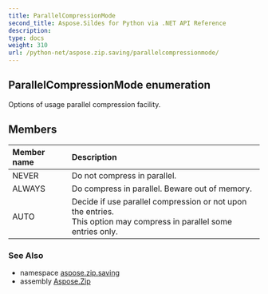 ```yaml
---
title: ParallelCompressionMode
second_title: Aspose.Sildes for Python via .NET API Reference
description: 
type: docs
weight: 310
url: /python-net/aspose.zip.saving/parallelcompressionmode/
---
```


## ParallelCompressionMode enumeration

Options of usage parallel compression facility.

## Members
| Member name | Description |
| :- | :- |
|NEVER|Do not compress in parallel.|
|ALWAYS|Do compress in parallel. Beware out of memory.|
|AUTO|Decide if use parallel compression or not upon the entries.<br/>            This option may compress in parallel some entries only.|

### See Also

* namespace [aspose.zip.saving](/zip/python-net/aspose.zip.saving/)
* assembly [Aspose.Zip](/zip/python-net/)

